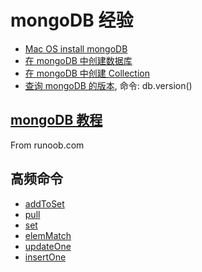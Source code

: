 # mongoDB 经验

* [Mac OS install mongoDB](https://docs.mongodb.com/manual/tutorial/install-mongodb-on-os-x/)
* [在 mongoDB 中创建数据库](https://www.mongodb.com/basics/create-database)
* [在 mongoDB 中创建 Collection](https://docs.mongodb.com/manual/reference/method/db.createCollection/)
* [查询 mongoDB 的版本](https://docs.mongodb.com/manual/reference/method/db.version/), 命令: db.version()

## [mongoDB 教程](https://www.runoob.com/mongodb/mongodb-tutorial.html)

From runoob.com

## 高频命令

* [addToSet](https://docs.mongodb.com/manual/reference/operator/update/addToSet/)
* [pull](https://docs.mongodb.com/manual/reference/operator/update/pull/)
* [set](https://docs.mongodb.com/manual/reference/operator/update/set/)
* [elemMatch](https://docs.mongodb.com/manual/reference/operator/query/elemMatch/)
* [updateOne](https://docs.mongodb.com/manual/reference/method/db.collection.updateOne/)
* [insertOne](https://docs.mongodb.com/manual/reference/method/db.collection.insertOne/)
